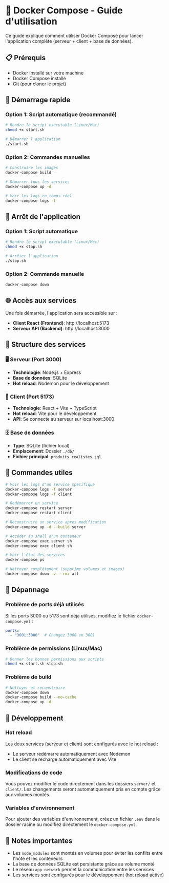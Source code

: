 # 🐳 Docker Compose - Guide d'utilisation

Ce guide explique comment utiliser Docker Compose pour lancer l'application complète (serveur + client + base de données).

## 📋 Prérequis

- Docker installé sur votre machine
- Docker Compose installé
- Git (pour cloner le projet)

## 🚀 Démarrage rapide

### Option 1: Script automatique (recommandé)

```bash
# Rendre le script exécutable (Linux/Mac)
chmod +x start.sh

# Démarrer l'application
./start.sh
```

### Option 2: Commandes manuelles

```bash
# Construire les images
docker-compose build

# Démarrer tous les services
docker-compose up -d

# Voir les logs en temps réel
docker-compose logs -f
```

## 🛑 Arrêt de l'application

### Option 1: Script automatique

```bash
# Rendre le script exécutable (Linux/Mac)
chmod +x stop.sh

# Arrêter l'application
./stop.sh
```

### Option 2: Commande manuelle

```bash
docker-compose down
```

## 🌐 Accès aux services

Une fois démarrée, l'application sera accessible sur :

- **Client React (Frontend)**: http://localhost:5173
- **Serveur API (Backend)**: http://localhost:3000

## 📁 Structure des services

### 🖥️ Serveur (Port 3000)
- **Technologie**: Node.js + Express
- **Base de données**: SQLite
- **Hot reload**: Nodemon pour le développement

### 📱 Client (Port 5173)
- **Technologie**: React + Vite + TypeScript
- **Hot reload**: Vite pour le développement
- **API**: Se connecte au serveur sur localhost:3000

### 🗄️ Base de données
- **Type**: SQLite (fichier local)
- **Emplacement**: Dossier `./db/`
- **Fichier principal**: `produits_realistes.sql`

## 🔧 Commandes utiles

```bash
# Voir les logs d'un service spécifique
docker-compose logs -f server
docker-compose logs -f client

# Redémarrer un service
docker-compose restart server
docker-compose restart client

# Reconstruire un service après modification
docker-compose up -d --build server

# Accéder au shell d'un conteneur
docker-compose exec server sh
docker-compose exec client sh

# Voir l'état des services
docker-compose ps

# Nettoyer complètement (supprime volumes et images)
docker-compose down -v --rmi all
```

## 🐛 Dépannage

### Problème de ports déjà utilisés
Si les ports 3000 ou 5173 sont déjà utilisés, modifiez le fichier `docker-compose.yml` :

```yaml
ports:
  - "3001:3000"  # Changez 3000 en 3001
```

### Problème de permissions (Linux/Mac)
```bash
# Donner les bonnes permissions aux scripts
chmod +x start.sh stop.sh
```

### Problème de build
```bash
# Nettoyer et reconstruire
docker-compose down
docker-compose build --no-cache
docker-compose up -d
```

## 🔄 Développement

### Hot reload
Les deux services (serveur et client) sont configurés avec le hot reload :
- Le serveur redémarre automatiquement avec Nodemon
- Le client se recharge automatiquement avec Vite

### Modifications de code
Vous pouvez modifier le code directement dans les dossiers `server/` et `client/`. Les changements seront automatiquement pris en compte grâce aux volumes montés.

### Variables d'environnement
Pour ajouter des variables d'environnement, créez un fichier `.env` dans le dossier racine ou modifiez directement le `docker-compose.yml`.

## 📝 Notes importantes

- Les `node_modules` sont montés en volumes pour éviter les conflits entre l'hôte et les conteneurs
- La base de données SQLite est persistante grâce au volume monté
- Le réseau `app-network` permet la communication entre les services
- Les services sont configurés pour le développement (hot reload activé) 